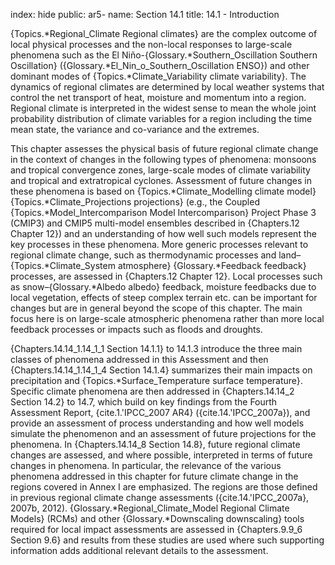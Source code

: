 index: hide
public: ar5-
name: Section 14.1
title: 14.1 - Introduction

{Topics.*Regional_Climate Regional climates} are the complex outcome of local physical processes and the non-local responses to large-scale phenomena such as the El Niño-{Glossary.*Southern_Oscillation Southern Oscillation} ({Glossary.*El_Nin_o_Southern_Oscillation ENSO}) and other dominant modes of {Topics.*Climate_Variability climate variability}. The dynamics of regional climates are determined by local weather systems that control the net transport of heat, moisture and momentum into a region. Regional climate is interpreted in the widest sense to mean the whole joint probability distribution of climate variables for a region including the time mean state, the variance and co-variance and the extremes.

This chapter assesses the physical basis of future regional climate change in the context of changes in the following types of phenomena: monsoons and tropical convergence zones, large-scale modes of climate variability and tropical and extratropical cyclones. Assessment of future changes in these phenomena is based on {Topics.*Climate_Modelling climate model} {Topics.*Climate_Projections projections} (e.g., the Coupled {Topics.*Model_Intercomparison Model Intercomparison} Project Phase 3 (CMIP3) and CMIP5 multi-model ensembles described in {Chapters.12 Chapter 12}) and an understanding of how well such models represent the key processes in these phenomena. More generic processes relevant to regional climate change, such as thermodynamic processes and land– {Topics.*Climate_System atmosphere} {Glossary.*Feedback feedback} processes, are assessed in {Chapters.12 Chapter 12}. Local processes such as snow–{Glossary.*Albedo albedo} feedback, moisture feedbacks due to local vegetation, effects of steep complex terrain etc. can be important for changes but are in general beyond the scope of this chapter. The main focus here is on large-scale atmospheric phenomena rather than more local feedback processes or impacts such as floods and droughts.

{Chapters.14.14_1.14_1_1 Section 14.1.1} to 14.1.3 introduce the three main classes of phenomena addressed in this Assessment and then {Chapters.14.14_1.14_1_4 Section 14.1.4} summarizes their main impacts on precipitation and {Topics.*Surface_Temperature surface temperature}. Specific climate phenomena are then addressed in {Chapters.14.14_2 Section 14.2} to 14.7, which build on key findings from the Fourth Assessment Report, {cite.1.'IPCC_2007 AR4} ({cite.14.'IPCC_2007a}), and provide an assessment of process understanding and how well models simulate the phenomenon and an assessment of future projections for the phenomena. In {Chapters.14.14_8 Section 14.8}, future regional climate changes are assessed, and where possible, interpreted in terms of future changes in phenomena. In particular, the relevance of the various phenomena addressed in this chapter for future climate change in the regions covered in Annex I are emphasized. The regions are those defined in previous regional climate change assessments ({cite.14.'IPCC_2007a}, 2007b, 2012). {Glossary.*Regional_Climate_Model Regional Climate Models} (RCMs) and other {Glossary.*Downscaling downscaling} tools required for local impact assessments are assessed in {Chapters.9.9_6 Section 9.6} and results from these studies are used where such supporting information adds additional relevant details to the assessment.
